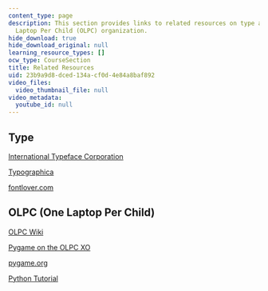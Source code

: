 ```yaml
---
content_type: page
description: This section provides links to related resources on type and the One
  Laptop Per Child (OLPC) organization.
hide_download: true
hide_download_original: null
learning_resource_types: []
ocw_type: CourseSection
title: Related Resources
uid: 23b9a9d8-dced-134a-cf0d-4e84a8baf892
video_files:
  video_thumbnail_file: null
video_metadata:
  youtube_id: null
---
```


Type
----

[International Typeface Corporation](http://www.itcfonts.com/)

[Typographica](http://typographica.org/)

[fontlover.com](http://www.fontlover.com/)

OLPC (One Laptop Per Child)
---------------------------

[OLPC Wiki](http://wiki.laptop.org/)

[Pygame on the OLPC XO](http://wiki.laptop.org/go/Pygame_wrapper)

[pygame.org](http://www.pygame.org/)

[Python Tutorial](http://docs.python.org/tut/tut.html)